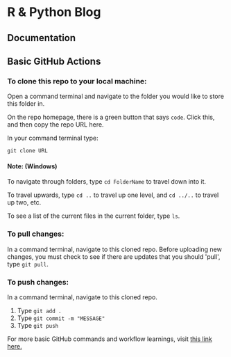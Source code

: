 # R & Python Blog


## Documentation 




## Basic GitHub Actions

### To clone this repo to your local machine:

Open a command terminal and navigate to the folder you would like to store this folder in.

On the repo homepage, there is a green button that says ```code```. Click this, and then copy the repo URL here.

In your command terminal type:

```git clone URL```


#### Note: (Windows) 

To navigate through folders, type ```cd FolderName``` to travel down into it. 

To travel upwards, type ```cd ..``` to travel up one level, and ```cd ../..``` to travel up two, etc. 

To see a list of the current files in the current folder, type ```ls```. 


### To pull changes:

In a command terminal, navigate to this cloned repo. Before uploading new changes, you must check to see if there are updates that you should 'pull', type ```git pull```.


### To push changes:

In a command terminal, navigate to this cloned repo. 

1. Type ```git add .```
2. Type ```git commit -m "MESSAGE"```
3. Type ```git push```


For more basic GitHub commands and workflow learnings, visit [this link here.](https://docs.github.com/en/get-started/using-git/about-git)


